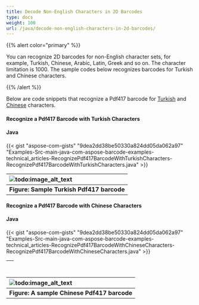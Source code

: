 ```yaml
---
title: Decode Non-English Characters in 2D Barcodes
type: docs
weight: 100
url: /java/decode-non-english-characters-in-2d-barcodes/
---
```


{{% alert color="primary" %}} 

You can recognize 2D barcodes for non-English character sets, for example, Turkish, Chinese, Arabic, Latin, Greek and so on. The character limitation is 1000. The sample codes below recognizes barcodes for Turkish and Chinese characters.

{{% /alert %}} 

Below are code snippets that recognize a Pdf417 barcode for [Turkish](/barcode/java/decode-non-english-characters-in-2d-barcodes-html/) and [Chinese](/barcode/java/decode-non-english-characters-in-2d-barcodes-html/) characters.
#### **Recognize a Pdf417 Barcode with Turkish Characters**

#### **Java**
{{< gist "aspose-com-gists" "9dea2dd38be50330a824dd05da062a97" "Examples-Src-main-java-com-aspose-barcode-examples-technical_articles-RecognizePdf417BarcodeWithTurkishCharacters-RecognizePdf417BarcodeWithTurkishCharacters.java" >}}

|![todo:image_alt_text](http://i.imgur.com/g9K8SE7.png)|
| :- |
|**Figure: Sample Turkish Pdf417 barcode**|
#### **Recognize a Pdf417 Barcode with Chinese Characters**

#### **Java**
{{< gist "aspose-com-gists" "9dea2dd38be50330a824dd05da062a97" "Examples-Src-main-java-com-aspose-barcode-examples-technical_articles-RecognizePdf417BarcodeWithChineseCharacters-RecognizePdf417BarcodeWithChineseCharacters.java" >}}

| |
| :- |


|![todo:image_alt_text](http://i.imgur.com/QCCL9n4.png)|
| :- |
|**Figure: A sample Chinese Pdf417 barcode**|

